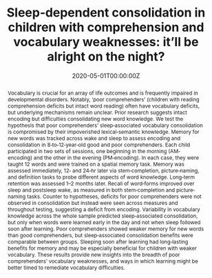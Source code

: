 ---
abstract: Vocabulary is crucial for an array of life outcomes and is frequently impaired in developmental disorders. Notably, ‘poor comprehenders’ (children with reading comprehension deficits but intact word reading) often have vocabulary deficits, but underlying mechanisms remain unclear. Prior research suggests intact encoding but difficulties consolidating new word knowledge. We test the hypothesis that poor comprehenders’ sleep‐associated vocabulary consolidation is compromised by their impoverished lexical‐semantic knowledge. Memory for new words was tracked across wake and sleep to assess encoding and consolidation in 8‐to‐12‐year‐old good and poor comprehenders. Each child participated in two sets of sessions, one beginning in the morning (AM‐encoding) and the other in the evening (PM‐encoding). In each case, they were taught 12 words and were trained on a spatial memory task. Memory was assessed immediately, 12‐ and 24‐hr later via stem‐completion, picture‐naming, and definition tasks to probe different aspects of word knowledge. Long‐term retention was assessed 1–2 months later. Recall of word‐forms improved over sleep and postsleep wake, as measured in both stem‐completion and picture‐naming tasks. Counter to hypotheses, deficits for poor comprehenders were not observed in consolidation but instead were seen across measures and throughout testing, suggesting a deficit from encoding. Variability in vocabulary knowledge across the whole sample predicted sleep‐associated consolidation, but only when words were learned early in the day and not when sleep followed soon after learning. Poor comprehenders showed weaker memory for new words than good comprehenders, but sleep‐associated consolidation benefits were comparable between groups. Sleeping soon after learning had long‐lasting benefits for memory and may be especially beneficial for children with weaker vocabulary. These results provide new insights into the breadth of poor comprehenders’ vocabulary weaknesses, and ways in which learning might be better timed to remediate vocabulary difficulties.
authors:
- admin
- M. Gareth Gaskell
- Lisa M. Henderson
date: "2020-05-01T00:00:00Z"
doi: "10.1111/jcpp.13253"
featured: true
image:
  caption: 'Image credit: []()'
  preview_only: true
projects: [phd-work]
publication: '*Journal of Child Psychology and Psychiatry, 61*(10)'
publication_short: ""
publication_types:
- "2"
publishDate: "2017-01-01T00:00:00Z"
slides: 
summary: "We present new evidence that poor comprehenders’ encoding difficulties extend beyond word meanings and into the phonological domain; but that consolidation mechanisms remain intact."
tags:
- Sleep
- Learning
- Memory
- Consolidation
- Poor comprehenders
title: "Sleep‐dependent consolidation in children with comprehension and vocabulary weaknesses: it’ll be alright on the night?"
url_code: ""
url_dataset: ""
url_pdf: "https://psyarxiv.com/5bmpt/"
url_poster: ""
url_project: "https://osf.io/zqp8r/"
url_slides: ""
url_source: ""
url_video: ""
---